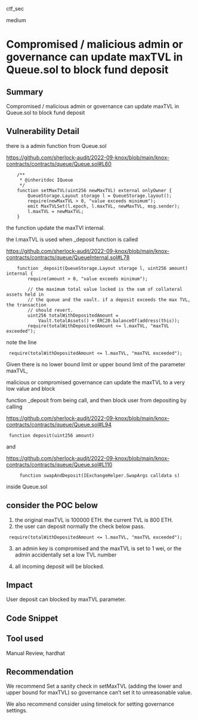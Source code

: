 ctf_sec

medium

# Compromised / malicious admin or governance can update maxTVL in Queue.sol to block fund deposit

## Summary

Compromised / malicious admin or governance can update maxTVL in Queue.sol to block fund deposit

## Vulnerability Detail

there is a admin function from Queue.sol

https://github.com/sherlock-audit/2022-09-knox/blob/main/knox-contracts/contracts/queue/Queue.sol#L60

```solidity
    /**
     * @inheritdoc IQueue
     */
    function setMaxTVL(uint256 newMaxTVL) external onlyOwner {
        QueueStorage.Layout storage l = QueueStorage.layout();
        require(newMaxTVL > 0, "value exceeds minimum");
        emit MaxTVLSet(l.epoch, l.maxTVL, newMaxTVL, msg.sender);
        l.maxTVL = newMaxTVL;
    }
```

the function update the maxTVl internal.

the l.maxTVL is used when _deposit function is called

https://github.com/sherlock-audit/2022-09-knox/blob/main/knox-contracts/contracts/queue/QueueInternal.sol#L78

```solidity
    function _deposit(QueueStorage.Layout storage l, uint256 amount) internal {
        require(amount > 0, "value exceeds minimum");

        // the maximum total value locked is the sum of collateral assets held in
        // the queue and the vault. if a deposit exceeds the max TVL, the transaction
        // should revert.
        uint256 totalWithDepositedAmount =
            Vault.totalAssets() + ERC20.balanceOf(address(this));
        require(totalWithDepositedAmount <= l.maxTVL, "maxTVL exceeded");
```

note the line

```solidity
 require(totalWithDepositedAmount <= l.maxTVL, "maxTVL exceeded");
```

Given there is no lower bound limit or upper bound limit of the parameter maxTVL,

malicious or compromised governance can update the maxTVL to a very low value and block

function _deposit from being call, and then block user from depositing by calling

https://github.com/sherlock-audit/2022-09-knox/blob/main/knox-contracts/contracts/queue/Queue.sol#L94 

```solidity
 function deposit(uint256 amount)
```

and 

https://github.com/sherlock-audit/2022-09-knox/blob/main/knox-contracts/contracts/queue/Queue.sol#L110

```solidity
     function swapAndDeposit(IExchangeHelper.SwapArgs calldata s)
```

inside Queue.sol

## consider the POC below

1. the original maxTVL is 100000 ETH. the current TVL is  800 ETH.
2. the user can deposit normally the check below pass.

```solidity
 require(totalWithDepositedAmount <= l.maxTVL, "maxTVL exceeded");
```
3. an admin key is compromised and the maxTVL is set to 1 wei, or the admin accidentally set a low TVL number

4. all incoming deposit will be blocked.

## Impact

User deposit can blocked by maxTVL parameter.

## Code Snippet

## Tool used

Manual Review, hardhat

## Recommendation

We recommend Set a sanity check in setMaxTVL (adding the lower and upper bound for maxTVL) 
so governance can’t set it to unreasonable value. 

We also recommend consider using timelock for setting governance settings.